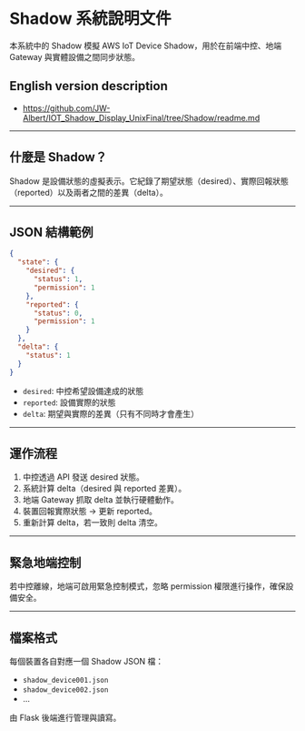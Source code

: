 # Shadow 系統說明文件

本系統中的 Shadow 模擬 AWS IoT Device Shadow，用於在前端中控、地端 Gateway 與實體設備之間同步狀態。

## English version description
- https://github.com/JW-Albert/IOT_Shadow_Display_UnixFinal/tree/Shadow/readme.md
---

## 什麼是 Shadow？

Shadow 是設備狀態的虛擬表示。它紀錄了期望狀態（desired）、實際回報狀態（reported）以及兩者之間的差異（delta）。

---

## JSON 結構範例

```json
{
  "state": {
    "desired": {
      "status": 1,
      "permission": 1
    },
    "reported": {
      "status": 0,
      "permission": 1
    }
  },
  "delta": {
    "status": 1
  }
}
```

- `desired`: 中控希望設備達成的狀態
- `reported`: 設備實際的狀態
- `delta`: 期望與實際的差異（只有不同時才會產生）

---

## 運作流程

1. 中控透過 API 發送 desired 狀態。
2. 系統計算 delta（desired 與 reported 差異）。
3. 地端 Gateway 抓取 delta 並執行硬體動作。
4. 裝置回報實際狀態 → 更新 reported。
5. 重新計算 delta，若一致則 delta 清空。

---

## 緊急地端控制

若中控離線，地端可啟用緊急控制模式，忽略 permission 權限進行操作，確保設備安全。

---

## 檔案格式

每個裝置各自對應一個 Shadow JSON 檔：

- `shadow_device001.json`
- `shadow_device002.json`
- ...

由 Flask 後端進行管理與讀寫。
